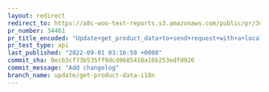 ```yaml
---
layout: redirect
redirect_to: https://a8c-woo-test-reports.s3.amazonaws.com/public/pr/34461/api/index.html
pr_number: 34461
pr_title_encoded: "Update+get_product_data+to+send+request+with+a+locale+query+param+for+translation"
pr_test_type: api
last_published: "2022-09-01 03:16:59 +0000"
commit_sha: 0ecb3cf73b535ff9dcd0685410a16b253edfd926
commit_message: "Add changelog"
branch_name: update/get-product-data-i18n
---
```

